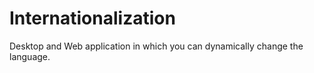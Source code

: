 # Internationalization
Desktop and Web application in which you can dynamically change the language.
